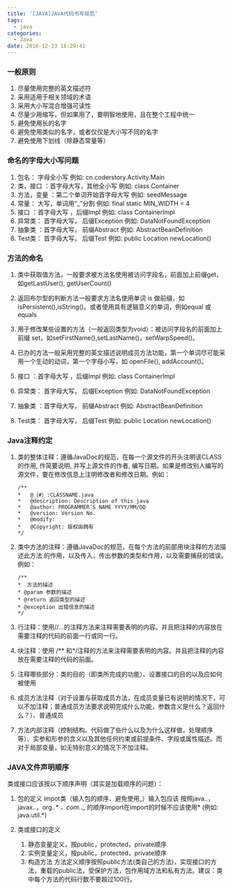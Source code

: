 ```yaml
---
title: '[JAVA]JAVA代码书写规范'
tags:
  - java
categories:
  - Java
date: 2016-12-23 16:29:41
---
```


### 一般原则

1.  尽量使用完整的英文描述符
2.  采用适用于相关领域的术语
3.  采用大小写混合增强可读性
4.  尽量少用缩写，但如果用了，要明智地使用，且在整个工程中统一
5.  避免使用长的名字
6.  避免使用类似的名字，或者仅仅是大小写不同的名字
7.  避免使用下划线（除静态常量等）

### 命名的字母大小写问题

1.  包名： 字母全小写     例如:  cn.coderstory.Activity.Main
2.  类，接口 ：首字母大写，其他全小写 例如: class Container
3.  方法，变量 ：第二个单词开始首字母大写 例如:  seedMessage
4.  常量： 大写，单词用“_”分割 例如: final static MIN_WIDTH = 4
5.  接口 ：首字母大写 ，后缀Impl 例如: class ContainerImpl
6.  异常类： 首字母大写， 后缀Exception 例如: DataNotFoundException
7.  抽象类 ：首字母大写， 前缀Abstract 例如: AbstractBeanDefinition
8.  Test类： 首字母大写， 后缀Test 例如: public Location newLocation()

### 方法的命名

1.  类中获取值方法，一般要求被方法名使用被访问字段名，前面加上前缀get，如getLastUser(), getUserCount()
2.  返回布尔型的判断方法一般要求方法名使用单词 is 做前缀，如isPersistent(),isString()。或者使用具有逻辑意义的单词，例如equal 或equals
3.  用于修改某些设置的方法（一般返回类型为void）：被访问字段名的前面加上前缀 set，如setFirstName(),setLastName()，setWarpSpeed()。</p>
4.  已办的方法一般采用完整的英文描述说明成员方法功能，第一个单词尽可能采用一个生动的动词，第一个字母小写，如 openFile(), addAccount()。

5.  接口 ：首字母大写 ，后缀Impl 例如: class ContainerImpl
6.  异常类： 首字母大写， 后缀Exception 例如: DataNotFoundException
7.  抽象类 ：首字母大写， 前缀Abstract 例如: AbstractBeanDefinition
8.  Test类： 首字母大写， 后缀Test 例如: public Location newLocation()

### Java注释约定

1.  类的整体注释：遵循JavaDoc的规范，在每一个源文件的开头注明该CLASS的作用, 作简要说明, 并写上源文件的作者, 编写日期。如果是修改别人编写的源文件，要在修改信息上注明修改者和修改日期。例如：

	    /**
	    *   @（#）:CLASSNAME.java
	    *   @description: Description of this java
	    *   @author: PROGRAMMER’S NAME YYYY/MM/DD
	    *   @version: Version No.
	    *   @modify:
	    *   @Copyright: 版权由拥有
		*/
2.  类中方法的注释：遵循JavaDoc的规范，在每个方法的前部用块注释的方法描述此方法
的作用，以及传入，传出参数的类型和作用，以及需要捕获的错误。
例如：

		/**
		*  方法的描述
		* @param 参数的描述
		* @return 返回类型的描述
		* @exception 出错信息的描述
		*/

3.  行注释：使用//…的注释方法来注释需要表明的内容。并且把注释的内容放在需要注释的代码的前面一行或同一行。

4.  块注释：使用 /&#42;&#42; 和&#42;/注释的方法来注释需要表明的内容。并且把注释的内容放在需要注释的代码的前面。

5.  注释哪些部分：类的目的（即类所完成的功能）、设置接口的目的以及应如何被使用

6.  成员方法注释（对于设置与获取成员方法，在成员变量已有说明的情况下，可以不加注释；普通成员方法要求说明完成什么功能，参数含义是什么？返回什么？）、普通成员

7.  方法内部注释（控制结构、代码做了些什么以及为什么这样做，处理顺序等）、实参和形参的含义以及其他任何约束或前提条件、字段或属性描述。而对于局部变量，如无特别意义的情况下不加注释。

### JAVA文件声明顺序

类或接口应该按以下顺序声明（其实是加载顺序的问题）：

1.  包的定义
impot类（输入包的顺序、避免使用_）输入包应该   按照java._._，javax._._，org._.* ，com._._   的顺序import在import的时候不应该使用* (例如:  java.util.*)
2.  类或接口的定义

    1.  静态变量定义，按public，protected，private顺序
    2.  实例变量定义，按public，protected，private顺序
    3.  构造方法
	方法定义顺序按照public方法(类自己的方法)，实现接口的方法，重载的public法，受保护方法，包作用域方法和私有方法。建议：类中每个方法的代码行数不要超过100行。
